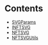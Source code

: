 

# Contents
- [SVGParams](NFTSVG.sol/struct.SVGParams.md)
- [INFTSVG](NFTSVG.sol/interface.INFTSVG.md)
- [NFTSVG](NFTSVG.sol/contract.NFTSVG.md)
- [NFTSVGUtils](NFTSVGUtils.sol/library.NFTSVGUtils.md)
